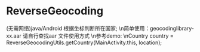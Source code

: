 # ReverseGeocoding
(无需网络)java/Android 根据坐标判断所在国家;
\n简单使用：geocodinglibrary-xx.aar 请自行查找aar 文件使用方式
\n参考demo:
\nCountry country = ReverseGeocodingUtils.getCountry(MainActivity.this, location);